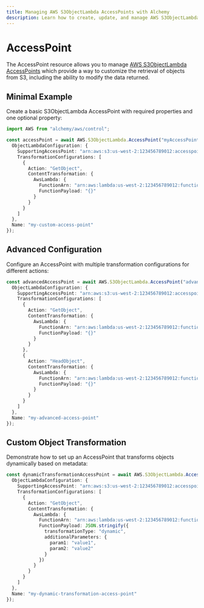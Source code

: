 ```yaml
---
title: Managing AWS S3ObjectLambda AccessPoints with Alchemy
description: Learn how to create, update, and manage AWS S3ObjectLambda AccessPoints using Alchemy Cloud Control.
---
```


# AccessPoint

The AccessPoint resource allows you to manage [AWS S3ObjectLambda AccessPoints](https://docs.aws.amazon.com/s3objectlambda/latest/userguide/) which provide a way to customize the retrieval of objects from S3, including the ability to modify the data returned.

## Minimal Example

Create a basic S3ObjectLambda AccessPoint with required properties and one optional property:

```ts
import AWS from "alchemy/aws/control";

const accessPoint = await AWS.S3ObjectLambda.AccessPoint("myAccessPoint", {
  ObjectLambdaConfiguration: {
    SupportingAccessPoint: "arn:aws:s3:us-west-2:123456789012:accesspoint:my-supporting-access-point",
    TransformationConfigurations: [
      {
        Action: "GetObject",
        ContentTransformation: {
          AwsLambda: {
            FunctionArn: "arn:aws:lambda:us-west-2:123456789012:function:myTransformationFunction",
            FunctionPayload: "{}"
          }
        }
      }
    ]
  },
  Name: "my-custom-access-point"
});
```

## Advanced Configuration

Configure an AccessPoint with multiple transformation configurations for different actions:

```ts
const advancedAccessPoint = await AWS.S3ObjectLambda.AccessPoint("advancedAccessPoint", {
  ObjectLambdaConfiguration: {
    SupportingAccessPoint: "arn:aws:s3:us-west-2:123456789012:accesspoint:my-supporting-access-point",
    TransformationConfigurations: [
      {
        Action: "GetObject",
        ContentTransformation: {
          AwsLambda: {
            FunctionArn: "arn:aws:lambda:us-west-2:123456789012:function:myGetObjectFunction",
            FunctionPayload: "{}"
          }
        }
      },
      {
        Action: "HeadObject",
        ContentTransformation: {
          AwsLambda: {
            FunctionArn: "arn:aws:lambda:us-west-2:123456789012:function:myHeadObjectFunction",
            FunctionPayload: "{}"
          }
        }
      }
    ]
  },
  Name: "my-advanced-access-point"
});
```

## Custom Object Transformation

Demonstrate how to set up an AccessPoint that transforms objects dynamically based on metadata:

```ts
const dynamicTransformationAccessPoint = await AWS.S3ObjectLambda.AccessPoint("dynamicTransformationAccessPoint", {
  ObjectLambdaConfiguration: {
    SupportingAccessPoint: "arn:aws:s3:us-west-2:123456789012:accesspoint:my-supporting-access-point",
    TransformationConfigurations: [
      {
        Action: "GetObject",
        ContentTransformation: {
          AwsLambda: {
            FunctionArn: "arn:aws:lambda:us-west-2:123456789012:function:dynamicTransformationFunction",
            FunctionPayload: JSON.stringify({
              transformationType: "dynamic",
              additionalParameters: {
                param1: "value1",
                param2: "value2"
              }
            })
          }
        }
      }
    ]
  },
  Name: "my-dynamic-transformation-access-point"
});
```